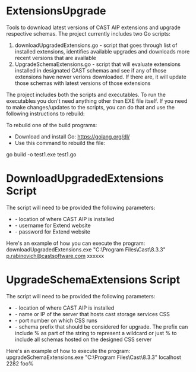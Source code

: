 # ExtensionsUpgrade
Tools to download latest versions of CAST AIP extensions and upgrade respective schemas. The project currently includes two Go scripts:

1. downloadUpgradedExtensions.go - script that goes through list of installed extensions, identifies available upgrades and downloads more recent versions that are available
2. UpgradeSchemaExtensions.go - script that will evaluate extensions installed in designated CAST schemas and see if any of those extensions have newer verions downloaded. If there are, it will update those schemas with latest versions of those extensions

The project includes both the scripts and executables. To run the executables you don't need anything other then EXE file itself. If you need to make changes/updates to the scripts, you can do that and use the following instructions to rebuild:

To rebuild one of the build programs:
- Download and install Go: https://golang.org/dl/
- Use this command to rebuild the file:

go build -o test1.exe test1.go

DownloadUpgradedExtensions Script
==================================
The script will need to be provided the following parameters:
- <AIP install location> - location of where CAST AIP is installed  
- <user> - username for Extend website
- <password> - password for Extend website
  
Here's an example of how you can execute the program:
downloadUpgradedExtensions.exe "C:\Program Files\Cast\8.3.3" p.rabinovich@castsoftware.com xxxxxx

UpgradeSchemaExtensions Script
===============================
The script will need to be provided the following parameters:
- <AIP install location> - location of where CAST AIP is installed
- <db host> - name or IP of the server that hosts cast storage services CSS
- <db port> - port number on which CSS runs
- <schema prefix> - schema prefix that should be considered for upgrade. The prefix can include % as part of the string to represent a wildcard or just % to include all schemas hosted on the designed CSS server
  
Here's an example of how to execute the program:
upgradeSchemaExtensions.exe "C:\Program Files\Cast\8.3.3" localhost 2282 foo%
